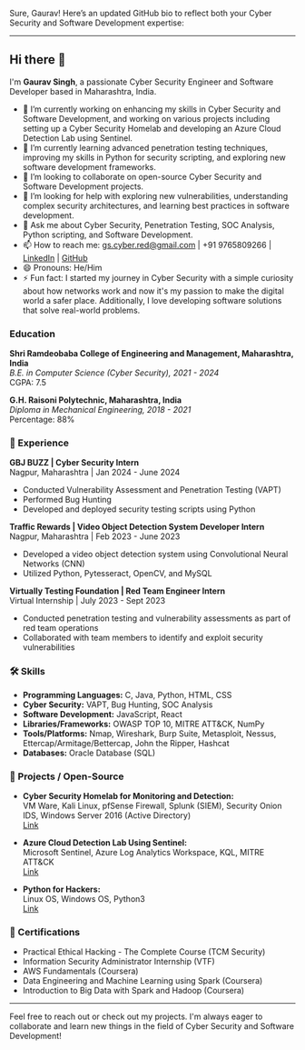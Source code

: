 Sure, Gaurav! Here’s an updated GitHub bio to reflect both your Cyber Security and Software Development expertise:

---

## Hi there 👋

I'm **Gaurav Singh**, a passionate Cyber Security Engineer and Software Developer based in Maharashtra, India.

- 🔭 I’m currently working on enhancing my skills in Cyber Security and Software Development, and working on various projects including setting up a Cyber Security Homelab and developing an Azure Cloud Detection Lab using Sentinel.
- 🌱 I’m currently learning advanced penetration testing techniques, improving my skills in Python for security scripting, and exploring new software development frameworks.
- 👯 I’m looking to collaborate on open-source Cyber Security and Software Development projects.
- 🤔 I’m looking for help with exploring new vulnerabilities, understanding complex security architectures, and learning best practices in software development.
- 💬 Ask me about Cyber Security, Penetration Testing, SOC Analysis, Python scripting, and Software Development.
- 📫 How to reach me: [gs.cyber.red@gmail.com](mailto:gs.cyber.red@gmail.com) | +91 9765809266 | [LinkedIn](https://www.linkedin.com/in/gaurav-singh-cybersecurity/) | [GitHub](https://github.com/yourusername)
- 😄 Pronouns: He/Him
- ⚡ Fun fact: I started my journey in Cyber Security with a simple curiosity about how networks work and now it's my passion to make the digital world a safer place. Additionally, I love developing software solutions that solve real-world problems.

### Education

**Shri Ramdeobaba College of Engineering and Management, Maharashtra, India**  
*B.E. in Computer Science (Cyber Security), 2021 - 2024*  
CGPA: 7.5

**G.H. Raisoni Polytechnic, Maharashtra, India**  
*Diploma in Mechanical Engineering, 2018 - 2021*  
Percentage: 88%

### 💼 Experience

**GBJ BUZZ | Cyber Security Intern**  
Nagpur, Maharashtra | Jan 2024 - June 2024  
- Conducted Vulnerability Assessment and Penetration Testing (VAPT)
- Performed Bug Hunting
- Developed and deployed security testing scripts using Python

**Traffic Rewards | Video Object Detection System Developer Intern**  
Nagpur, Maharashtra | Feb 2023 - June 2023  
- Developed a video object detection system using Convolutional Neural Networks (CNN)
- Utilized Python, Pytesseract, OpenCV, and MySQL

**Virtually Testing Foundation | Red Team Engineer Intern**  
Virtual Internship | July 2023 - Sept 2023  
- Conducted penetration testing and vulnerability assessments as part of red team operations
- Collaborated with team members to identify and exploit security vulnerabilities

### 🛠️ Skills

- **Programming Languages:** C, Java, Python, HTML, CSS
- **Cyber Security:** VAPT, Bug Hunting, SOC Analysis
- **Software Development:** JavaScript, React
- **Libraries/Frameworks:** OWASP TOP 10, MITRE ATT&CK, NumPy
- **Tools/Platforms:** Nmap, Wireshark, Burp Suite, Metasploit, Nessus, Ettercap/Armitage/Bettercap, John the Ripper, Hashcat
- **Databases:** Oracle Database (SQL)

### 📂 Projects / Open-Source

- **Cyber Security Homelab for Monitoring and Detection:**  
  VM Ware, Kali Linux, pfSense Firewall, Splunk (SIEM), Security Onion IDS, Windows Server 2016 (Active Directory)  
  [Link](#)

- **Azure Cloud Detection Lab Using Sentinel:**  
  Microsoft Sentinel, Azure Log Analytics Workspace, KQL, MITRE ATT&CK  
  [Link](#)

- **Python for Hackers:**  
  Linux OS, Windows OS, Python3  
  [Link](#)

### 📜 Certifications

- Practical Ethical Hacking - The Complete Course (TCM Security)
- Information Security Administrator Internship (VTF)
- AWS Fundamentals (Coursera)
- Data Engineering and Machine Learning using Spark (Coursera)
- Introduction to Big Data with Spark and Hadoop (Coursera)

---

Feel free to reach out or check out my projects. I'm always eager to collaborate and learn new things in the field of Cyber Security and Software Development!
